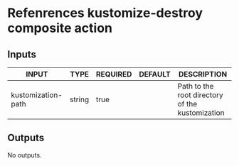 # Refenrences kustomize-destroy composite action
## Inputs

<!-- AUTO-DOC-INPUT:START - Do not remove or modify this section -->

|       INPUT        |  TYPE  | REQUIRED | DEFAULT |                   DESCRIPTION                   |
|--------------------|--------|----------|---------|-------------------------------------------------|
| kustomization-path | string |   true   |         | Path to the root directory of the kustomization |

<!-- AUTO-DOC-INPUT:END -->
## Outputs

<!-- AUTO-DOC-OUTPUT:START - Do not remove or modify this section -->
No outputs.
<!-- AUTO-DOC-OUTPUT:END -->
